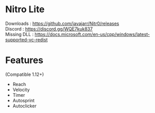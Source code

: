 # Nitro Lite
Downloads   : https://github.com/javajarr/Nitr0/releases  
Discord     : https://discord.gg/WQE7kuk837  
Missing DLL : https://docs.microsoft.com/en-us/cpp/windows/latest-supported-vc-redist

# Features
(Compatible 1.12+)
- Reach
- Velocity
- Timer
- Autosprint
- Autoclicker
